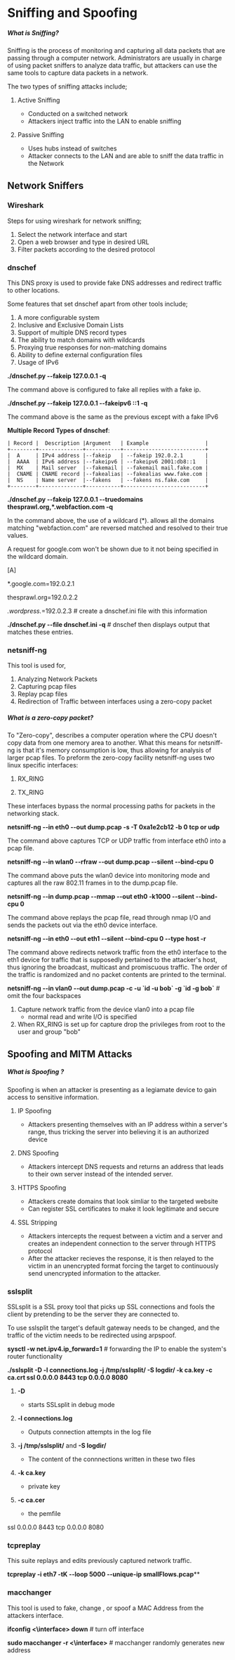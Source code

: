 # Sniffing and Spoofing 

##### What is Sniffing? 

Sniffing is the process of monitoring and capturing all data packets that are passing through a computer network. Administrators are usually in charge of using packet sniffers to analyze data traffic, but attackers can use the same tools to capture data packets in a network. 

The two types of sniffing attacks include; 

1. Active Sniffing 
    - Conducted on a switched network 
    - Attackers inject traffic into the LAN to enable sniffing
    
2. Passive Sniffing
    - Uses hubs instead of switches
    - Attacker connects to the LAN and are able to sniff the data traffic in the Network

## Network Sniffers 

### Wireshark 

Steps for using wireshark for network sniffing; 

1. Select the network interface and start
2. Open a web browser and type in desired URL 
3. Filter packets according to the desired protocol

### dnschef

This DNS proxy is used to provide fake DNS addresses and redirect traffic to other locations. 

Some features that set dnschef apart from other tools include; 

1. A more configurable system
2. Inclusive and Exclusive Domain Lists 
3. Support of multiple DNS record types 
4. The ability to match domains with wildcards
5. Proxying true responses for non-matching domains
6. Ability to define external configuration files 
7. Usage of IPv6 

**./dnschef.py --fakeip 127.0.0.1 -q**

The command above is configured to fake all replies with a fake ip. 

 **./dnschef.py --fakeip 127.0.0.1 --fakeipv6 ::1 -q**

The command above is the same as the previous except with a fake IPv6 

**Multiple Record Types of dnschef**: 

    | Record |  Description |Argument   | Example                  |
    +--------+--------------+-----------+--------------------------+
    |  A     | IPv4 address |--fakeip   | --fakeip 192.0.2.1       |
    |  AAAA  | IPv6 address |--fakeipv6 | --fakeipv6 2001:db8::1   |
    |  MX    | Mail server  |--fakemail | --fakemail mail.fake.com |
    |  CNAME | CNAME record |--fakealias| --fakealias www.fake.com |
    |  NS    | Name server  |--fakens   | --fakens ns.fake.com     |
    +--------+--------------+-----------+--------------------------+

**./dnschef.py --fakeip 127.0.0.1 --truedomains thesprawl.org,*.webfaction.com -q**

In the command above, the use of a wildcard (*). allows all the domains matching "webfaction.com" are reversed matched and resolved to their true values. 

A request for google.com won't be shown due to it not being specified in the wildcard domain.

 [A]
 
 *.google.com=192.0.2.1
 
   thesprawl.org=192.0.2.2
   
 *.wordpress.*=192.0.2.3  # create a dnschef.ini file with this information 

**./dnschef.py --file dnschef.ini -q** # dnschef then displays output that matches these entries. 

### netsniff-ng

This tool is used for, 

1. Analyzing Network Packets
2. Capturing pcap files 
3. Replay pcap files 
4. Redirection of Traffic between interfaces using a zero-copy packet

##### What is a zero-copy packet? 

To "Zero-copy", describes a computer operation where the CPU doesn't copy data from one memory area to another. 
What this means for netsniff-ng is that it's memory consumption is low, thus allowing for analysis of larger pcap files. 
To preform the zero-copy facility netsniff-ng uses two linux specific interfaces: 

1. RX_RING

2. TX_RING

These interfaces bypass the normal processing paths for packets in the networking stack. 

 **netsniff-ng --in eth0 --out dump.pcap -s -T 0xa1e2cb12 -b 0 tcp or udp**

The command above captures TCP or UDP traffic from interface eth0 into a pcap file. 

 **netsniff-ng --in wlan0 --rfraw --out dump.pcap --silent --bind-cpu 0**

The command above puts the wlan0 device into monitoring mode and captures all the raw 802.11 frames in to the dump.pcap file. 

 **netsniff-ng --in dump.pcap --mmap --out eth0 -k1000 --silent --bind-cpu 0**

The command above replays the pcap file, read through nmap I/O and sends the packets out via the eth0 device interface. 

  **netsniff-ng --in eth0 --out eth1 --silent --bind-cpu 0 --type host -r**

The command above redirects network traffic from the eth0 interface to the eth1 device for traffic that is supposedly pertained to the attacker's host, thus ignoring the broadcast, multicast and promiscuous traffic. The order of the traffic is randomized and no packet contents are printed to the terminal. 

  **netsniff-ng --in vlan0 --out dump.pcap -c -u \`id -u bob\` -g \`id -g bob\`** # omit the four backspaces 

1. Capture network traffic from the device vlan0 into a pcap file 
    - normal read and write I/O is specified
2. When RX_RING is set up for capture drop the privileges from root to the user and group "bob"

## Spoofing and MITM Attacks 

##### What is Spoofing ? 

Spoofing is when an attacker is presenting as a legiamate device to gain access to sensitive information. 

1. IP Spoofing 
    - Attackers presenting themselves with an IP address within a server's range, thus tricking the server into believing it is an authorized device 

2. DNS Spoofing 
    - Attackers intercept DNS requests and returns an address that leads to their own server instead of the intended server. 
    
3. HTTPS Spoofing 
    - Attackers create domains that look simliar to the targeted website 
    - Can register SSL certificates to make it look legitimate and secure 
    
4. SSL Stripping
    - Attackers intercepts the request between a victim and a server and creates an independent connection to the server through HTTPS protocol 
    - After the attacker recieves the response, it is then relayed to the victim in an unencrypted format forcing the target to continuously send unencrypted information to the attacker. 
    
    

### sslsplit 

SSLsplit is a SSL proxy tool that picks up SSL connections and fools the client by pretending to be the server they are connected to. 

To use sslsplit the target's default gateway needs to be changed, and the traffic of the victim needs to be redirected using arpspoof. 

**sysctl -w net.ipv4.ip_forward=1** # forwarding the IP to enable the system's router functionality 

 **./sslsplit -D -l connections.log -j /tmp/sslsplit/ -S logdir/ -k ca.key -c ca.crt ssl 0.0.0.0 8443 tcp 0.0.0.0 8080**

1. **-D**
     - starts SSLsplit in debug mode
     
2. **-l connections.log**
     - Outputs connection attempts in the log file 
     
3.  **-j /tmp/sslsplit/** and **-S logdir/**
    - The content of the connnections written in these two files 

4. **-k ca.key** 
    - private key 
5.  **-c ca.cer**
    - the pemfile
   
   ssl 0.0.0.0 8443 
   tcp 0.0.0.0 8080

### tcpreplay 

This suite replays and edits previously captured network traffic. 

 **tcpreplay -i eth7 -tK --loop 5000 --unique-ip smallFlows.pcap****

### macchanger

This tool is used to fake, change , or spoof a MAC Address from the attackers interface. 

**ifconfig <\interface\> down** # turn off interface

**sudo macchanger -r <\interface\>** # macchanger randomly generates new address 
